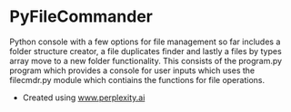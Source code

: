 # PyFileCommander
Python console with a few options for file management so far includes a folder structure creator, a file duplicates finder and lastly a files by types array move to a new folder functionality.
This consists of the program.py program which provides a console for user inputs which uses the filecmdr.py module which contiains the functions for file operations.

+ Created using www.perplexity.ai
